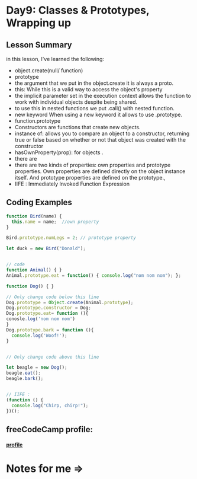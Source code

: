 # Day9: Classes & Prototypes, Wrapping up


## Lesson Summary
in this lesson, I've learned the following:
- object.create(null/ function)
- prototype
- the argument that we put in the object.create it is always a proto.
- this: While this is a valid way to access the object's property
-  the implicit parameter set in the execution context allows the function to work with individual objects despite being shared.
-  to use this in nested functions we put .call() with nested function.
-  new keyword When using a new keyword it allows to use .prototype.
-  function.prototype
-  Constructors are functions that create new objects.
- instance of:  allows you to compare an object to a constructor, returning true or false based on whether or not that object was created with the constructor
- hasOwnProperty(prop): for objects .
- there are  
- there are  two kinds of properties: own properties and prototype properties. Own properties are defined directly on the object instance itself. And prototype properties are defined on the prototype.,
-  IIFE : Immediately Invoked Function Expression

## Coding Examples
```javascript
function Bird(name) {
  this.name = name;  //own property
}

Bird.prototype.numLegs = 2; // prototype property

let duck = new Bird("Donald");


// code
function Animal() { }
Animal.prototype.eat = function() { console.log("nom nom nom"); };

function Dog() { }

// Only change code below this line
Dog.prototype = Object.create(Animal.prototype); 
Dog.prototype.constructor = Dog; 
Dog.prototype.eat= function (){
conosle.log('nom nom nom')
}
Dog.prototype.bark = function (){
  console.log('Woof!');
}


// Only change code above this line

let beagle = new Dog();
beagle.eat();
beagle.bark();


// IIFE :
(function () {
  console.log("Chirp, chirp!");
})();
```
## freeCodeCamp profile: 
#### [profile](https://www.freecodecamp.org/aya22)


#  Notes for me => 

